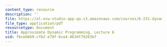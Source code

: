 ```yaml
---
content_type: resource
description: ''
file: https://ol-ocw-studio-app-qa.s3.amazonaws.com/courses/6-231-dynamic-programming-and-stochastic-control-fall-2015/f6ceb6b9cfb2e79f6ce4863df79263b7_MIT6_231F15_lec06_short.pdf
file_type: application/pdf
resourcetype: Document
title: Approximate Dynamic Programming, Lecture 6
uid: f6ceb6b9-cfb2-e79f-6ce4-863df79263b7
---
```

